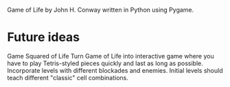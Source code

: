 Game of Life by John H. Conway written in Python using Pygame.

# Future ideas
Game Squared of Life
Turn Game of Life into interactive game where you have to play Tetris-styled pieces quickly and last as long as possible.
Incorporate levels with different blockades and enemies.
Initial levels should teach different "classic" cell combinations.